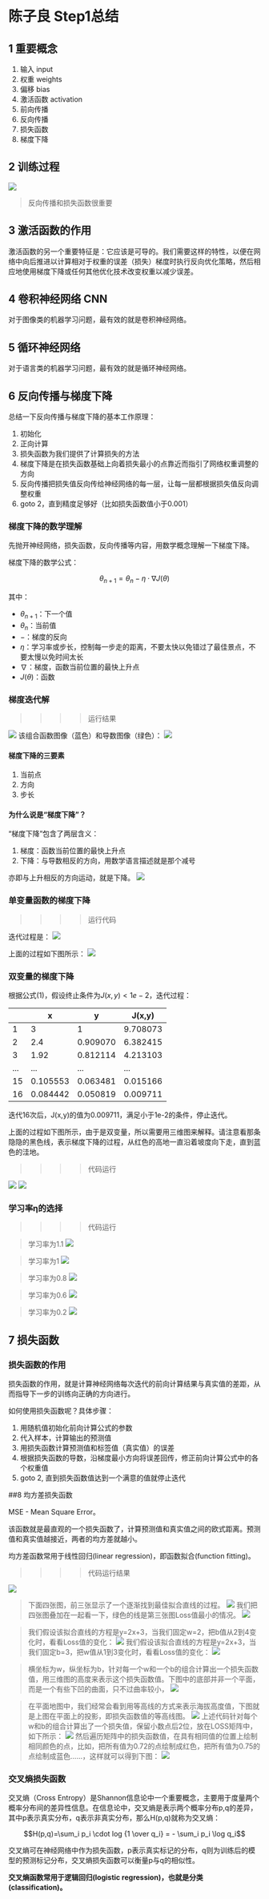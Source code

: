 # 陈子良 Step1总结

## 1 重要概念
1. 输入 input
2. 权重 weights
3. 偏移 bias
4. 激活函数 activation
5. 前向传播
6. 反向传播
7. 损失函数
8. 梯度下降

## 2 训练过程
![](image/TrainFlow.png)
> 反向传播和损失函数很重要

## 3 激活函数的作用
激活函数的另一个重要特征是：它应该是可导的。我们需要这样的特性，以便在网络中向后推进以计算相对于权重的误差（损失）梯度时执行反向优化策略，然后相应地使用梯度下降或任何其他优化技术改变权重以减少误差。

## 4 卷积神经网络 CNN
对于图像类的机器学习问题，最有效的就是卷积神经网络。
## 5 循环神经网络
对于语言类的机器学习问题，最有效的就是循环神经网络。
## 6 反向传播与梯度下降
总结一下反向传播与梯度下降的基本工作原理：

1. 初始化
2. 正向计算
3. 损失函数为我们提供了计算损失的方法
4. 梯度下降是在损失函数基础上向着损失最小的点靠近而指引了网络权重调整的方向
5. 反向传播把损失值反向传给神经网络的每一层，让每一层都根据损失值反向调整权重
6. goto 2，直到精度足够好（比如损失函数值小于0.001）
### 梯度下降的数学理解
先抛开神经网络，损失函数，反向传播等内容，用数学概念理解一下梯度下降。

梯度下降的数学公式：

$$\theta_{n+1} = \theta_{n} - \eta \cdot \nabla J(\theta) $$

其中：
- $\theta_{n+1}$：下一个值
- $\theta_n$：当前值
- $-$：梯度的反向
- $\eta$：学习率或步长，控制每一步走的距离，不要太快以免错过了最佳景点，不要太慢以免时间太长
- $\nabla$：梯度，函数当前位置的最快上升点
- $J(\theta)$：函数

### 梯度迭代解
>>>>运行结果

![](image/1.png)
该组合函数图像（蓝色）和导数图像（绿色）：
![](image/1-3.png)

#### 梯度下降的三要素

1. 当前点
2. 方向
3. 步长

#### 为什么说是“梯度下降”？

“梯度下降”包含了两层含义：

1. 梯度：函数当前位置的最快上升点
2. 下降：与导数相反的方向，用数学语言描述就是那个减号

亦即与上升相反的方向运动，就是下降。
<img src=image\gd_concept.png>

### 单变量函数的梯度下降
>>>>运行代码

迭代过程是：
![](image/1-2.png)

上面的过程如下图所示：
![](image/1-3.png)

### 双变量的梯度下降

根据公式(1)，假设终止条件为$J(x,y)<1e-2$，迭代过程：

||x|y|J(x,y)|
|---|---|---|---|
|1|3|1|9.708073|
|2|2.4|0.909070|6.382415|
|3|1.92|0.812114|4.213103|
|...|...|...|...|
|15|0.105553|0.063481|0.015166|
|16|0.084442|0.050819|0.009711|

迭代16次后，J(x,y)的值为0.009711，满足小于1e-2的条件，停止迭代。

上面的过程如下图所示，由于是双变量，所以需要用三维图来解释。请注意看那条隐隐的黑色线，表示梯度下降的过程，从红色的高地一直沿着坡度向下走，直到蓝色的洼地。
>>>>代码运行

![](image/1-4.png)
![](image/1-5.png)

###  学习率η的选择
>>>>代码运行

>学习率为1.1
![](image/1-6.png)

>学习率为1
![](image/1-7.png)

>学习率为0.8
![](image/1-8.png)

>学习率为0.6
![](image/1-9.png)

>学习率为0.2
![](image\1-10.png)

## 7 损失函数
### 损失函数的作用

损失函数的作用，就是计算神经网络每次迭代的前向计算结果与真实值的差距，从而指导下一步的训练向正确的方向进行。

如何使用损失函数呢？具体步骤：

1. 用随机值初始化前向计算公式的参数
2. 代入样本，计算输出的预测值
3. 用损失函数计算预测值和标签值（真实值）的误差
4. 根据损失函数的导数，沿梯度最小方向将误差回传，修正前向计算公式中的各个权重值
5. goto 2, 直到损失函数值达到一个满意的值就停止迭代
   

   
##8 均方差损失函数

MSE - Mean Square Error。

该函数就是最直观的一个损失函数了，计算预测值和真实值之间的欧式距离。预测值和真实值越接近，两者的均方差就越小。

均方差函数常用于线性回归(linear regression)，即函数拟合(function fitting)。

>>>>代码运行结果

![](image/1-11.png)
>下面四张图，前三张显示了一个逐渐找到最佳拟合直线的过程。
![](image/1-12.png)
我们把四张图叠加在一起看一下，绿色的线是第三张图Loss值最小的情况。
![](image/1-13.png)

>我们假设该拟合直线的方程是y=2x+3，当我们固定w=2，把b值从2到4变化时，看看Loss值的变化：
![](image/1-14.png)
我们假设该拟合直线的方程是y=2x+3，当我们固定b=3，把w值从1到3变化时，看看Loss值的变化：
![](image/1-15.png)

>横坐标为w，纵坐标为b，针对每一个w和一个b的组合计算出一个损失函数值，用三维图的高度来表示这个损失函数值。下图中的底部并非一个平面，而是一个有些下凹的曲面，只不过曲率较小，
![](image/1-16.png)

>在平面地图中，我们经常会看到用等高线的方式来表示海拔高度值，下图就是上图在平面上的投影，即损失函数值的等高线图。
![](image/1-17.png)
上述代码针对每个w和b的组合计算出了一个损失值，保留小数点后2位，放在LOSS矩阵中，如下所示：
![](image/1-19.png)
然后遍历矩阵中的损失函数值，在具有相同值的位置上绘制相同颜色的点，比如，把所有值为0.72的点绘制成红色，把所有值为0.75的点绘制成蓝色......，这样就可以得到下图：
![](image/1-18.png)

### 交叉熵损失函数

交叉熵（Cross Entropy）是Shannon信息论中一个重要概念，主要用于度量两个概率分布间的差异性信息。在信息论中，交叉熵是表示两个概率分布p,q的差异，其中p表示真实分布，q表示非真实分布，那么H(p,q)就称为交叉熵：

$$H(p,q)=\sum_i p_i \cdot log {1 \over q_i} = - \sum_i p_i \log q_i$$

交叉熵可在神经网络中作为损失函数，p表示真实标记的分布，q则为训练后的模型的预测标记分布，交叉熵损失函数可以衡量p与q的相似性。

**交叉熵函数常用于逻辑回归(logistic regression)，也就是分类(classification)。**